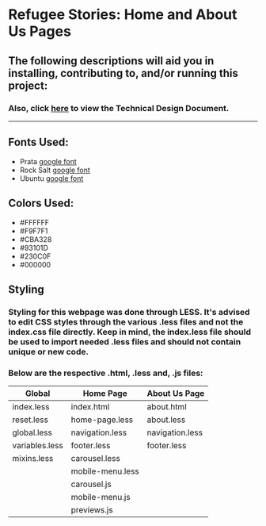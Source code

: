 # **Refugee Stories:** Home and About Us Pages

## **The following descriptions will aid you in installing, contributing to, and/or running this project:**

### Also, click [here](https://docs.google.com/document/d/1I8-0-K1wlBzCb9y0kJQD4I7AD_8tnwtXPnSMq0DN-U4/) to view the Technical Design Document.
-----------------

## **Fonts Used:**

* Prata [google font](https://fonts.googleapis.com/css?family=Prata)
* Rock Salt [google font](https://fonts.googleapis.com/css?family=Rock%20Salt)
* Ubuntu [google font](https://fonts.googleapis.com/css?family=Ubuntu)

## **Colors Used:**
* #FFFFFF
* #F9F7F1
* #CBA328
* #93101D
* #230C0F
* #000000

## **Styling**

### Styling for this webpage was done through LESS. It's advised to edit CSS styles through the various .less files and not the index.css file directly. Keep in mind, the index.less file should be used to import needed .less files and should not contain unique or new code.

### Below are the respective .html, .less and, .js files:

| Global         | Home Page        | About Us Page   |
| -------------- | --------------   | --------------  |
| index.less     | index.html       | about.html      |
| reset.less     | home-page.less   | about.less      |
| global.less    | navigation.less  | navigation.less |
| variables.less | footer.less      | footer.less     |
| mixins.less    | carousel.less    |                 |
|                | mobile-menu.less |                 |
|                | carousel.js      |                 |
|                | mobile-menu.js   |                 |
|                | previews.js      |                 |
